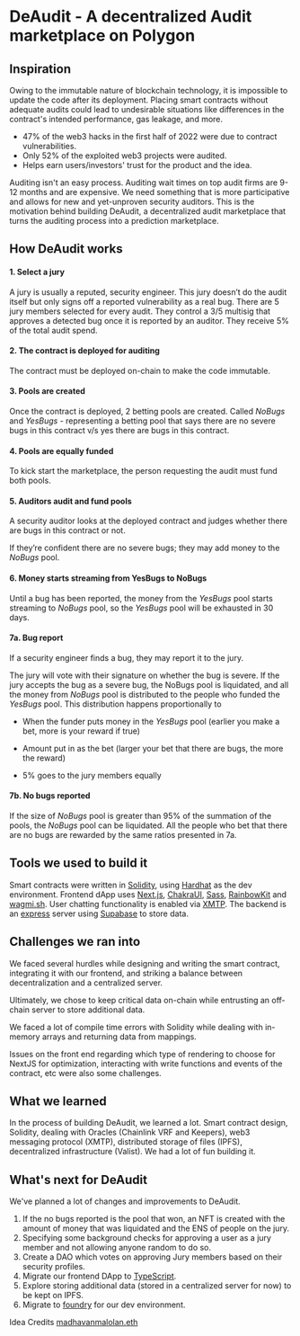 # DeAudit - A decentralized Audit marketplace on Polygon

## Inspiration

Owing to the immutable nature of blockchain technology, it is impossible to update the code after its deployment. Placing smart contracts without adequate audits could lead to undesirable situations like differences in the contract's intended performance, gas leakage, and more.

- 47% of the web3 hacks in the first half of 2022 were due to contract vulnerabilities.
- Only 52% of the exploited web3 projects were audited.
- Helps earn users/investors' trust for the product and the idea.

Auditing isn't an easy process. Auditing wait times on top audit firms are 9-12 months and are expensive. We need something that is more participative and allows for new and yet-unproven security auditors. This is the motivation behind building DeAudit, a decentralized audit marketplace that turns the auditing process into a prediction marketplace.

## How DeAudit works

#### 1. Select a jury

A jury is usually a reputed, security engineer. This jury doesn’t do the audit itself but only signs off a reported vulnerability as a real bug. There are 5 jury members selected for every audit. They control a 3/5 multisig that approves a detected bug once it is reported by an auditor. They receive 5% of the total audit spend.

#### 2. The contract is deployed for auditing

The contract must be deployed on-chain to make the code immutable.

#### 3. Pools are created

Once the contract is deployed, 2 betting pools are created. Called _NoBugs_ and _YesBugs_ - representing a betting pool that says there are no severe bugs in this contract v/s yes there are bugs in this contract.

#### 4. Pools are equally funded

To kick start the marketplace, the person requesting the audit must fund both pools.

#### 5. Auditors audit and fund pools

A security auditor looks at the deployed contract and judges whether there are bugs in this contract or not.

If they’re confident there are no severe bugs; they may add money to the _NoBugs_ pool.

#### 6. Money starts streaming from YesBugs to NoBugs

Until a bug has been reported, the money from the _YesBugs_ pool starts streaming to _NoBugs_ pool, so the _YesBugs_ pool will be exhausted in 30 days.

#### 7a. Bug report

If a security engineer finds a bug, they may report it to the jury.

The jury will vote with their signature on whether the bug is severe. If the jury accepts the bug as a severe bug, the NoBugs pool is liquidated, and all the money from _NoBugs_ pool is distributed to the people who funded the _YesBugs_ pool. This distribution happens proportionally to

- When the funder puts money in the _YesBugs_ pool (earlier you make a bet, more is your reward if true)

- Amount put in as the bet (larger your bet that there are bugs, the more the reward)

- 5% goes to the jury members equally

#### 7b. No bugs reported

If the size of _NoBugs_ pool is greater than 95% of the summation of the pools, the _NoBugs_ pool can be liquidated. All the people who bet that there are no bugs are rewarded by the same ratios presented in 7a.

## Tools we used to build it

Smart contracts were written in [Solidity](https://soliditylang.org/), using [Hardhat](https://hardhat.org/) as the dev environment. Frontend dApp uses [Next.js](https://nextjs.org/), [ChakraUI](https://chakra-ui.com/), [Sass](https://sass-lang.com/), [RainbowKit](https://www.rainbowkit.com/) and [wagmi.sh](https://wagmi.sh/). User chatting functionality is enabled via [XMTP](https://xmtp.com/). The backend is an [express](https://expressjs.com/) server using [Supabase](https://supabase.io/) to store data.

## Challenges we ran into

We faced several hurdles while designing and writing the smart contract, integrating it with our frontend, and striking a balance between decentralization and a centralized server.

Ultimately, we chose to keep critical data on-chain while entrusting an off-chain server to store additional data.

We faced a lot of compile time errors with Solidity while dealing with in-memory arrays and returning data from mappings.

Issues on the front end regarding which type of rendering to choose for NextJS for optimization, interacting with write functions and events of the contract, etc were also some challenges.

## What we learned

In the process of building DeAudit, we learned a lot. Smart contract design, Solidity, dealing with Oracles (Chainlink VRF and Keepers), web3 messaging protocol (XMTP), distributed storage of files (IPFS), decentralized infrastructure (Valist). We had a lot of fun building it.

## What's next for DeAudit

We've planned a lot of changes and improvements to DeAudit.

1. If the no bugs reported is the pool that won, an NFT is created with the amount of money that was liquidated and the ENS of people on the jury.
2. Specifying some background checks for approving a user as a jury member and not allowing anyone random to do so.
3. Create a DAO which votes on approving Jury members based on their security profiles.
4. Migrate our frontend DApp to [TypeScript](https://www.typescriptlang.org/).
5. Explore storing additional data (stored in a centralized server for now) to be kept on IPFS.
6. Migrate to [foundry](http://getfoundry.sh/) for our dev environment.

Idea Credits [madhavanmalolan.eth](https://mirror.xyz/madhavanmalolan.eth/Ux7mG5x5t7Ar6im-zseeVD6DQ1cAR1cztZovmr8_kG0)
